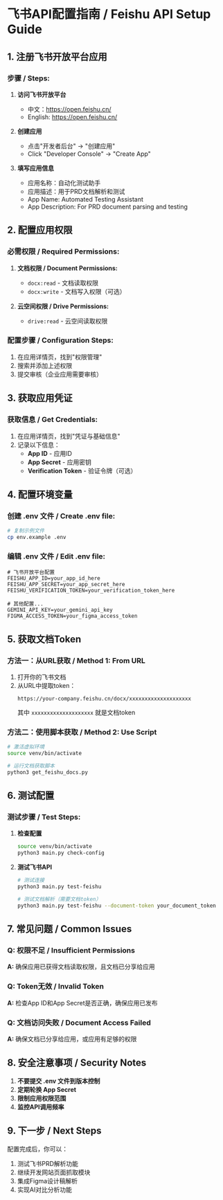 # 飞书API配置指南 / Feishu API Setup Guide

## 1. 注册飞书开放平台应用

### 步骤 / Steps:

1. **访问飞书开放平台**
   - 中文：https://open.feishu.cn/
   - English: https://open.feishu.cn/

2. **创建应用**
   - 点击"开发者后台" → "创建应用"
   - Click "Developer Console" → "Create App"

3. **填写应用信息**
   - 应用名称：自动化测试助手
   - 应用描述：用于PRD文档解析和测试
   - App Name: Automated Testing Assistant
   - App Description: For PRD document parsing and testing

## 2. 配置应用权限

### 必需权限 / Required Permissions:

1. **文档权限 / Document Permissions:**
   - `docx:read` - 文档读取权限
   - `docx:write` - 文档写入权限（可选）

2. **云空间权限 / Drive Permissions:**
   - `drive:read` - 云空间读取权限

### 配置步骤 / Configuration Steps:

1. 在应用详情页，找到"权限管理"
2. 搜索并添加上述权限
3. 提交审核（企业应用需要审核）

## 3. 获取应用凭证

### 获取信息 / Get Credentials:

1. 在应用详情页，找到"凭证与基础信息"
2. 记录以下信息：
   - **App ID** - 应用ID
   - **App Secret** - 应用密钥
   - **Verification Token** - 验证令牌（可选）

## 4. 配置环境变量

### 创建 .env 文件 / Create .env file:

```bash
# 复制示例文件
cp env.example .env
```

### 编辑 .env 文件 / Edit .env file:

```env
# 飞书开放平台配置
FEISHU_APP_ID=your_app_id_here
FEISHU_APP_SECRET=your_app_secret_here
FEISHU_VERIFICATION_TOKEN=your_verification_token_here

# 其他配置...
GEMINI_API_KEY=your_gemini_api_key
FIGMA_ACCESS_TOKEN=your_figma_access_token
```

## 5. 获取文档Token

### 方法一：从URL获取 / Method 1: From URL

1. 打开你的飞书文档
2. 从URL中提取token：
   ```
   https://your-company.feishu.cn/docx/xxxxxxxxxxxxxxxxxxxx
   ```
   其中 `xxxxxxxxxxxxxxxxxxxx` 就是文档token

### 方法二：使用脚本获取 / Method 2: Use Script

```bash
# 激活虚拟环境
source venv/bin/activate

# 运行文档获取脚本
python3 get_feishu_docs.py
```

## 6. 测试配置

### 测试步骤 / Test Steps:

1. **检查配置**
   ```bash
   source venv/bin/activate
   python3 main.py check-config
   ```

2. **测试飞书API**
   ```bash
   # 测试连接
   python3 main.py test-feishu
   
   # 测试文档解析（需要文档token）
   python3 main.py test-feishu --document-token your_document_token
   ```

## 7. 常见问题 / Common Issues

### Q: 权限不足 / Insufficient Permissions
**A:** 确保应用已获得文档读取权限，且文档已分享给应用

### Q: Token无效 / Invalid Token
**A:** 检查App ID和App Secret是否正确，确保应用已发布

### Q: 文档访问失败 / Document Access Failed
**A:** 确保文档已分享给应用，或应用有足够的权限

## 8. 安全注意事项 / Security Notes

1. **不要提交 .env 文件到版本控制**
2. **定期轮换 App Secret**
3. **限制应用权限范围**
4. **监控API调用频率**

## 9. 下一步 / Next Steps

配置完成后，你可以：
1. 测试飞书PRD解析功能
2. 继续开发网站页面抓取模块
3. 集成Figma设计稿解析
4. 实现AI对比分析功能 